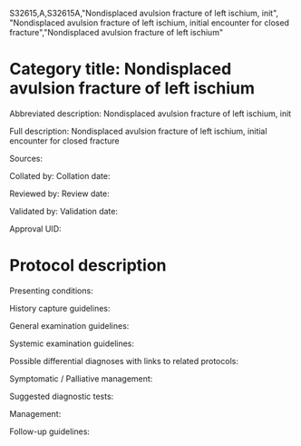 S32615,A,S32615A,"Nondisplaced avulsion fracture of left ischium, init", "Nondisplaced avulsion fracture of left ischium, initial encounter for closed fracture","Nondisplaced avulsion fracture of left ischium"
# Category title: Nondisplaced avulsion fracture of left ischium

Abbreviated description: Nondisplaced avulsion fracture of left ischium, init

Full description: Nondisplaced avulsion fracture of left ischium, initial encounter for closed fracture

Sources:

Collated by:
Collation date:

Reviewed by:
Review date:

Validated by:
Validation date:

Approval UID:

# Protocol description

Presenting conditions:

History capture guidelines:

General examination guidelines:

Systemic examination guidelines:

Possible differential diagnoses with links to related protocols:

Symptomatic / Palliative management:

Suggested diagnostic tests:

Management:

Follow-up guidelines:
